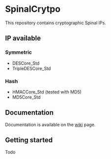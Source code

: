 # SpinalCrytpo


This repository contains cryptographic Spinal IPs. 

## IP available

### Symmetric

- DESCore_Std
- TripleDESCore_Std


### Hash

- HMACCore_Std (tested with MD5)
- MD5Core_Std


## Documentation

Documentation is available on the [wiki](https://github.com/SpinalHDL/SpinalCrypto/wiki) page. 

## Getting started

Todo
